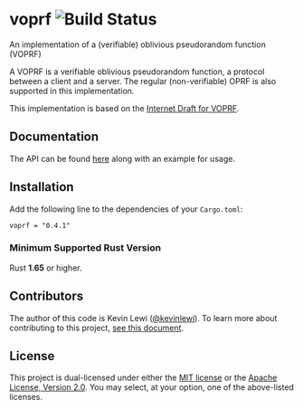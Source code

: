 # voprf ![Build Status](https://github.com/facebook/voprf/workflows/Rust%20CI/badge.svg)
An implementation of a (verifiable) oblivious pseudorandom function (VOPRF)

A VOPRF is a verifiable oblivious pseudorandom function, a protocol between a client and a server. The regular (non-verifiable) OPRF is also supported in this implementation.

This implementation is based on the [Internet Draft for VOPRF](https://github.com/cfrg/draft-irtf-cfrg-voprf).

Documentation
-------------

The API can be found [here](https://docs.rs/voprf/) along with an example for usage.

Installation
------------

Add the following line to the dependencies of your `Cargo.toml`:

```
voprf = "0.4.1"
```

### Minimum Supported Rust Version

Rust **1.65** or higher.

Contributors
------------

The author of this code is Kevin Lewi ([@kevinlewi](https://github.com/kevinlewi)).
To learn more about contributing to this project, [see this document](./CONTRIBUTING.md).

License
-------

This project is dual-licensed under either the [MIT license](./LICENSE-MIT)
or the [Apache License, Version 2.0](./LICENSE-APACHE).
You may select, at your option, one of the above-listed licenses.
